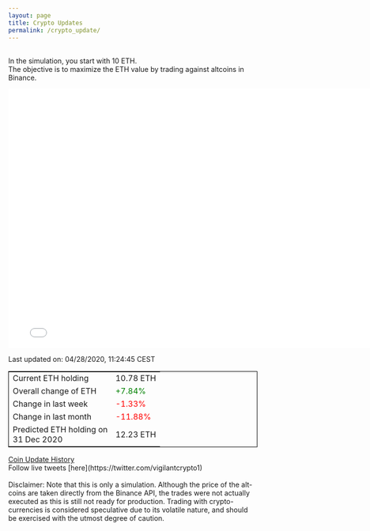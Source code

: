 ```yaml
---
layout: page
title: Crypto Updates
permalink: /crypto_update/
---
```

<br>In the simulation, you start with 10 ETH.<br>The objective is to maximize the ETH value by trading against altcoins 
in Binance.

<iframe width="775" height="525" frameborder="0" scrolling="no" src="//plotly.com/~vikramaditya91/109.embed"></iframe>

Last updated on: 04/28/2020, 11:24:45 CEST 
<table style="border:1px solid black;margin-left:auto;margin-right:auto;">
	<tbody>
	<tr>
		<td>Current ETH holding</td>
		<td>     10.78 ETH</td>
	</tr>
	<tr>
		<td>Overall change of ETH</td>
		<td><font color="green">+7.84%</font></td>
	</tr>
	<tr>
		<td>Change in last week</td>
		<td><font color="red">-1.33%</font></td>
	</tr>
	<tr>
		<td>Change in last month</td>
		<td><font color="red">-11.88%</font></td>
	</tr>
    <tr>
		<td>Predicted ETH holding on<br>31 Dec 2020</td>
		<td>     12.23 ETH</td>
	</tr>
	</tbody>
</table>
<a href="{{ site.baseurl }}/crypto_history">Coin Update History</a>
<br>
Follow live tweets [here](https://twitter.com/vigilantcrypto1)
<br>
<br>
Disclaimer:
Note that this is only a simulation. Although the price of the alt-coins are taken directly from the Binance API, the trades were not actually executed as this is still not ready for production.
Trading with crypto-currencies is considered speculative due to its volatile nature, and should be exercised with the utmost degree of caution.